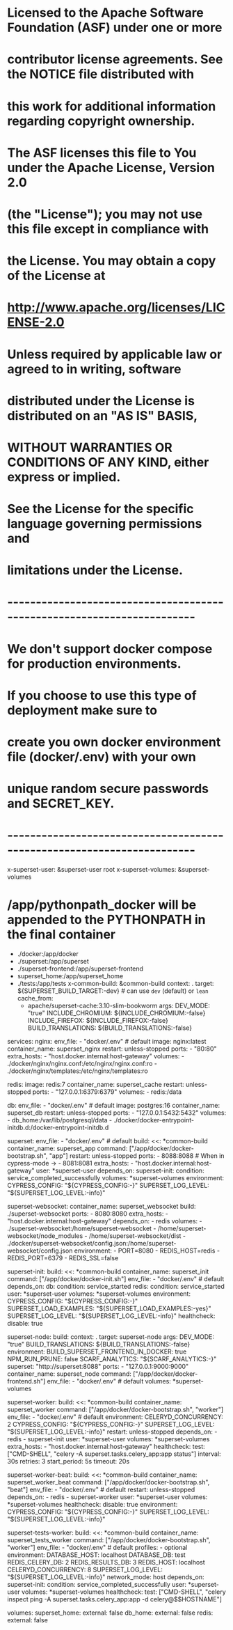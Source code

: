 #
# Licensed to the Apache Software Foundation (ASF) under one or more
# contributor license agreements.  See the NOTICE file distributed with
# this work for additional information regarding copyright ownership.
# The ASF licenses this file to You under the Apache License, Version 2.0
# (the "License"); you may not use this file except in compliance with
# the License.  You may obtain a copy of the License at
#
#    http://www.apache.org/licenses/LICENSE-2.0
#
# Unless required by applicable law or agreed to in writing, software
# distributed under the License is distributed on an "AS IS" BASIS,
# WITHOUT WARRANTIES OR CONDITIONS OF ANY KIND, either express or implied.
# See the License for the specific language governing permissions and
# limitations under the License.
#

# -----------------------------------------------------------------------
# We don't support docker compose for production environments.
# If you choose to use this type of deployment make sure to
# create you own docker environment file (docker/.env) with your own
# unique random secure passwords and SECRET_KEY.
# -----------------------------------------------------------------------
x-superset-user: &superset-user root
x-superset-volumes: &superset-volumes
  # /app/pythonpath_docker will be appended to the PYTHONPATH in the final container
  - ./docker:/app/docker
  - ./superset:/app/superset
  - ./superset-frontend:/app/superset-frontend
  - superset_home:/app/superset_home
  - ./tests:/app/tests
x-common-build: &common-build
  context: .
  target: ${SUPERSET_BUILD_TARGET:-dev} # can use `dev` (default) or `lean`
  cache_from:
    - apache/superset-cache:3.10-slim-bookworm
  args:
    DEV_MODE: "true"
    INCLUDE_CHROMIUM: ${INCLUDE_CHROMIUM:-false}
    INCLUDE_FIREFOX: ${INCLUDE_FIREFOX:-false}
    BUILD_TRANSLATIONS: ${BUILD_TRANSLATIONS:-false}

services:
  nginx:
    env_file:
      - "docker/.env" # default
    image: nginx:latest
    container_name: superset_nginx
    restart: unless-stopped
    ports:
      - "80:80"
    extra_hosts:
      - "host.docker.internal:host-gateway"
    volumes:
      - ./docker/nginx/nginx.conf:/etc/nginx/nginx.conf:ro
      - ./docker/nginx/templates:/etc/nginx/templates:ro

  redis:
    image: redis:7
    container_name: superset_cache
    restart: unless-stopped
    ports:
      - "127.0.0.1:6379:6379"
    volumes:
      - redis:/data

  db:
    env_file:
      - "docker/.env" # default
    image: postgres:16
    container_name: superset_db
    restart: unless-stopped
    ports:
      - "127.0.0.1:5432:5432"
    volumes:
      - db_home:/var/lib/postgresql/data
      - ./docker/docker-entrypoint-initdb.d:/docker-entrypoint-initdb.d

  superset:
    env_file:
      - "docker/.env" # default
    build:
      <<: *common-build
    container_name: superset_app
    command: ["/app/docker/docker-bootstrap.sh", "app"]
    restart: unless-stopped
    ports:
      - 8088:8088
      # When in cypress-mode ->
      - 8081:8081
    extra_hosts:
      - "host.docker.internal:host-gateway"
    user: *superset-user
    depends_on:
      superset-init:
        condition: service_completed_successfully
    volumes: *superset-volumes
    environment:
      CYPRESS_CONFIG: "${CYPRESS_CONFIG:-}"
      SUPERSET_LOG_LEVEL: "${SUPERSET_LOG_LEVEL:-info}"

  superset-websocket:
    container_name: superset_websocket
    build: ./superset-websocket
    ports:
      - 8080:8080
    extra_hosts:
      - "host.docker.internal:host-gateway"
    depends_on:
      - redis
    volumes:
      - ./superset-websocket:/home/superset-websocket
      - /home/superset-websocket/node_modules
      - /home/superset-websocket/dist
      - ./docker/superset-websocket/config.json:/home/superset-websocket/config.json
    environment:
      - PORT=8080
      - REDIS_HOST=redis
      - REDIS_PORT=6379
      - REDIS_SSL=false

  superset-init:
    build:
      <<: *common-build
    container_name: superset_init
    command: ["/app/docker/docker-init.sh"]
    env_file:
      - "docker/.env" # default
    depends_on:
      db:
        condition: service_started
      redis:
        condition: service_started
    user: *superset-user
    volumes: *superset-volumes
    environment:
      CYPRESS_CONFIG: "${CYPRESS_CONFIG:-}"
      SUPERSET_LOAD_EXAMPLES: "${SUPERSET_LOAD_EXAMPLES:-yes}"
      SUPERSET_LOG_LEVEL: "${SUPERSET_LOG_LEVEL:-info}"
    healthcheck:
      disable: true

  superset-node:
    build:
      context: .
      target: superset-node
      args:
        DEV_MODE: "true"
        BUILD_TRANSLATIONS: ${BUILD_TRANSLATIONS:-false}
    environment:
      BUILD_SUPERSET_FRONTEND_IN_DOCKER: true
      NPM_RUN_PRUNE: false
      SCARF_ANALYTICS: "${SCARF_ANALYTICS:-}"
      superset: "http://superset:8088"
    ports:
      - "127.0.0.1:9000:9000"
    container_name: superset_node
    command: ["/app/docker/docker-frontend.sh"]
    env_file:
      - "docker/.env" # default
    volumes: *superset-volumes

  superset-worker:
    build:
      <<: *common-build
    container_name: superset_worker
    command: ["/app/docker/docker-bootstrap.sh", "worker"]
    env_file:
      - "docker/.env" # default
    environment:
      CELERYD_CONCURRENCY: 2
      CYPRESS_CONFIG: "${CYPRESS_CONFIG:-}"
      SUPERSET_LOG_LEVEL: "${SUPERSET_LOG_LEVEL:-info}"
    restart: unless-stopped
    depends_on:
      - redis
      - superset-init
    user: *superset-user
    volumes: *superset-volumes
    extra_hosts:
      - "host.docker.internal:host-gateway"
    healthcheck:
      test: ["CMD-SHELL", "celery -A superset.tasks.celery_app:app status"]
      interval: 30s
      retries: 3
      start_period: 5s
      timeout: 20s

  superset-worker-beat:
    build:
      <<: *common-build
    container_name: superset_worker_beat
    command: ["/app/docker/docker-bootstrap.sh", "beat"]
    env_file:
      - "docker/.env" # default
    restart: unless-stopped
    depends_on:
      - redis
      - superset-worker
    user: *superset-user
    volumes: *superset-volumes
    healthcheck:
      disable: true
    environment:
      CYPRESS_CONFIG: "${CYPRESS_CONFIG:-}"
      SUPERSET_LOG_LEVEL: "${SUPERSET_LOG_LEVEL:-info}"

  superset-tests-worker:
    build:
      <<: *common-build
    container_name: superset_tests_worker
    command: ["/app/docker/docker-bootstrap.sh", "worker"]
    env_file:
      - "docker/.env" # default
    profiles:
      - optional
    environment:
      DATABASE_HOST: localhost
      DATABASE_DB: test
      REDIS_CELERY_DB: 2
      REDIS_RESULTS_DB: 3
      REDIS_HOST: localhost
      CELERYD_CONCURRENCY: 8
      SUPERSET_LOG_LEVEL: "${SUPERSET_LOG_LEVEL:-info}"
    network_mode: host
    depends_on:
      superset-init:
        condition: service_completed_successfully
    user: *superset-user
    volumes: *superset-volumes
    healthcheck:
      test: ["CMD-SHELL", "celery inspect ping -A superset.tasks.celery_app:app -d celery@$$HOSTNAME"]

volumes:
  superset_home:
    external: false
  db_home:
    external: false
  redis:
    external: false

